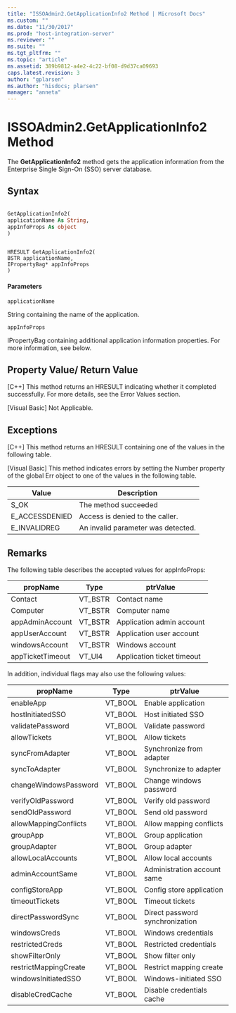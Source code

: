 ```yaml
---
title: "ISSOAdmin2.GetApplicationInfo2 Method | Microsoft Docs"
ms.custom: ""
ms.date: "11/30/2017"
ms.prod: "host-integration-server"
ms.reviewer: ""
ms.suite: ""
ms.tgt_pltfrm: ""
ms.topic: "article"
ms.assetid: 389b9812-a4e2-4c22-bf08-d9d37ca09693
caps.latest.revision: 3
author: "gplarsen"
ms.author: "hisdocs; plarsen"
manager: "anneta"
---
```

# ISSOAdmin2.GetApplicationInfo2 Method
The **GetApplicationInfo2** method gets the application information from the Enterprise Single Sign-On (SSO) server database.  

## Syntax  

```vb  

GetApplicationInfo2(  
applicationName As String,   
appInfoProps As object  
)  

```  

```cpp#  

HRESULT GetApplicationInfo2(  
BSTR applicationName,   
IPropertyBag* appInfoProps  
)  
```  

#### Parameters  
 `applicationName`  

 String containing the name of the application.  

 `appInfoProps`  

 IPropertyBag containing additional application information properties. For more information, see below.  

## Property Value/ Return Value  
 [C++] This method returns an HRESULT indicating whether it completed successfully. For more details, see the Error Values section.  

 [Visual Basic] Not Applicable.  

## Exceptions  
 [C++] This method returns an HRESULT containing one of the values in the following table.  

 [Visual Basic] This method indicates errors by setting the Number property of the global Err object to one of the values in the following table.  

|Value|Description|  
|-----------|-----------------|  
|S_OK|The method succeeded|  
|E_ACCESSDENIED|Access is denied to the caller.|  
|E_INVALIDREG|An invalid parameter was detected.|  

## Remarks  
 The following table describes the accepted values for appInfoProps:  

|propName|Type|ptrValue|  
|--------------|----------|--------------|  
|Contact|VT_BSTR|Contact name|  
|Computer|VT_BSTR|Computer name|  
|appAdminAccount|VT_BSTR|Application admin account|  
|appUserAccount|VT_BSTR|Application user account|  
|windowsAccount|VT_BSTR|Windows account|  
|appTicketTimeout|VT_UI4|Application ticket timeout|  

 In addition, individual flags may also use the following values:  


|       propName        |  Type   |            ptrValue             |
|-----------------------|---------|---------------------------------|
|       enableApp       | VT_BOOL |       Enable application        |
|   hostInitiatedSSO    | VT_BOOL |       Host initiated SSO        |
|   validatePassword    | VT_BOOL |        Validate password        |
|     allowTickets      | VT_BOOL |          Allow tickets          |
|    syncFromAdapter    | VT_BOOL |    Synchronize from adapter     |
|     syncToAdapter     | VT_BOOL |     Synchronize to adapter      |
| changeWindowsPassword | VT_BOOL |     Change windows password     |
|   verifyOldPassword   | VT_BOOL |       Verify old password       |
|    sendOldPassword    | VT_BOOL |        Send old password        |
| allowMappingConflicts | VT_BOOL |     Allow mapping conflicts     |
|       groupApp        | VT_BOOL |        Group application        |
|     groupAdapter      | VT_BOOL |          Group adapter          |
|  allowLocalAccounts   | VT_BOOL |      Allow local accounts       |
|   adminAccountSame    | VT_BOOL |   Administration account same   |
|    configStoreApp     | VT_BOOL |    Config store application     |
|    timeoutTickets     | VT_BOOL |         Timeout tickets         |
|  directPasswordSync   | VT_BOOL | Direct password synchronization |
|     windowsCreds      | VT_BOOL |       Windows credentials       |
|    restrictedCreds    | VT_BOOL |     Restricted credentials      |
|    showFilterOnly     | VT_BOOL |        Show filter only         |
| restrictMappingCreate | VT_BOOL |     Restrict mapping create     |
|  windowsInitiatedSSO  | VT_BOOL |      Windows-initiated SSO      |
|   disableCredCache    | VT_BOOL |    Disable credentials cache    |

